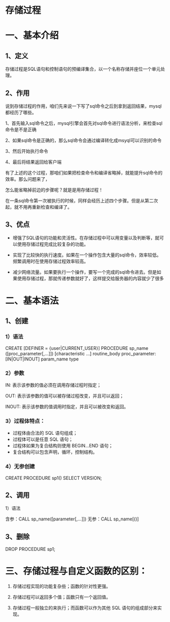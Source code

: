 # 存储过程

# 一、基本介绍

## 1、定义

存储过程是SQL语句和控制语句的预编译集合，以一个名称存储并座位一个单元处理。

## 2、作用

说到存储过程的作用，咱们先来说一下写了sql命令之后到拿到返回结果，mysql都经历了哪些。

1、首先输入sql命令之后，mysql引擎会首先对sql命令进行语法分析，来检查sql命令是不是正确

2、如果sql命令是正确的，那么sql命令会通过编译转化成msyql可以识别的命令

3、然后开始执行命令

4、最后将结果返回给客户端

有了上述的这个过程，那咱们如果把检查命令和编译省略掉，就能提升sql命令的效率。那么问题来了，

怎么能省略掉前边的步骤呢？就是是用存储过程！

在一条sql命令第一次被执行的时候，同样会经历上述四个步骤。但是从第二次起，就不用再重新检查和编译了。

## 3、优点

- 增强了SQL语句的功能和灵活性。在存储过程中可以用变量以及判断等，就可以使用存储过程完成比较复杂的功能。
  
- 实现了比较快的执行速度。如果在一个操作包含大量的sql命令，效率较低。频繁调用时在使用存储过程效率较高。

- 减少网络流量。如果要执行一个操作，要写一个完成的sql命令进去。但是如果使用存储过程，那就传递参数就好了，这样提交给服务器的内容就少了很多

  

# 二、基本语法

## 1、创建

### 1）语法

CREATE [DEFINER = {user|CURRENT_USER}] PROCEDURE sp_name ([proc_parameter[,...]]) [characteristic ...] routine_body proc_parameter:[IN|OUT|INOUT] param_name type

### 2）参数

IN: 表示该参数的值必须在调用存储过程时指定；

OUT: 表示该参数的值可以被存储过程改变，并且可以返回；

INOUT: 表示该参数的值调用时指定，并且可以被改变和返回。

### 3）过程体特点：

- 过程体由合法的 SQL 语句组成；
- 过程体可以是任意 SQL 语句；
- 过程体如果为复合结构则使用 BEGIN…END 语句；
- 复合结构可以包含声明，循环，控制结构。

### 4）无参创建

 CREATE PROCEDURE sp1() SELECT VERSION;



## 2、调用

1）语法	

含参：CALL sp_name([parameter[,...]]) 无参：CALL sp_name[()]



## 3、删除

DROP PROCEDURE sp1;



# 三、存储过程与自定义函数的区别：

1. 存储过程实现的功能复杂些；函数的针对性更强。

2. 存储过程可以返回多个值；函数只有一个返回值。

3. 存储过程一般独立的来执行；而函数可以作为其他 SQL 语句的组成部分来实现。
